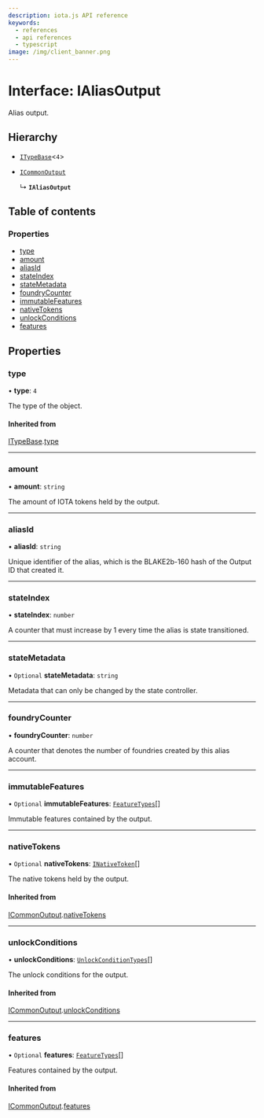 ```yaml
---
description: iota.js API reference
keywords:
  - references
  - api references
  - typescript
image: /img/client_banner.png
---
```


# Interface: IAliasOutput

Alias output.

## Hierarchy

- [`ITypeBase`](ITypeBase.md)<`4`\>

- [`ICommonOutput`](ICommonOutput.md)

  ↳ **`IAliasOutput`**

## Table of contents

### Properties

- [type](IAliasOutput.md#type)
- [amount](IAliasOutput.md#amount)
- [aliasId](IAliasOutput.md#aliasid)
- [stateIndex](IAliasOutput.md#stateindex)
- [stateMetadata](IAliasOutput.md#statemetadata)
- [foundryCounter](IAliasOutput.md#foundrycounter)
- [immutableFeatures](IAliasOutput.md#immutablefeatures)
- [nativeTokens](IAliasOutput.md#nativetokens)
- [unlockConditions](IAliasOutput.md#unlockconditions)
- [features](IAliasOutput.md#features)

## Properties

### type

• **type**: `4`

The type of the object.

#### Inherited from

[ITypeBase](ITypeBase.md).[type](ITypeBase.md#type)

---

### amount

• **amount**: `string`

The amount of IOTA tokens held by the output.

---

### aliasId

• **aliasId**: `string`

Unique identifier of the alias, which is the BLAKE2b-160 hash of the Output ID that created it.

---

### stateIndex

• **stateIndex**: `number`

A counter that must increase by 1 every time the alias is state transitioned.

---

### stateMetadata

• `Optional` **stateMetadata**: `string`

Metadata that can only be changed by the state controller.

---

### foundryCounter

• **foundryCounter**: `number`

A counter that denotes the number of foundries created by this alias account.

---

### immutableFeatures

• `Optional` **immutableFeatures**: [`FeatureTypes`](../api_ref.md#featuretypes)[]

Immutable features contained by the output.

---

### nativeTokens

• `Optional` **nativeTokens**: [`INativeToken`](INativeToken.md)[]

The native tokens held by the output.

#### Inherited from

[ICommonOutput](ICommonOutput.md).[nativeTokens](ICommonOutput.md#nativetokens)

---

### unlockConditions

• **unlockConditions**: [`UnlockConditionTypes`](../api_ref.md#unlockconditiontypes)[]

The unlock conditions for the output.

#### Inherited from

[ICommonOutput](ICommonOutput.md).[unlockConditions](ICommonOutput.md#unlockconditions)

---

### features

• `Optional` **features**: [`FeatureTypes`](../api_ref.md#featuretypes)[]

Features contained by the output.

#### Inherited from

[ICommonOutput](ICommonOutput.md).[features](ICommonOutput.md#features)
